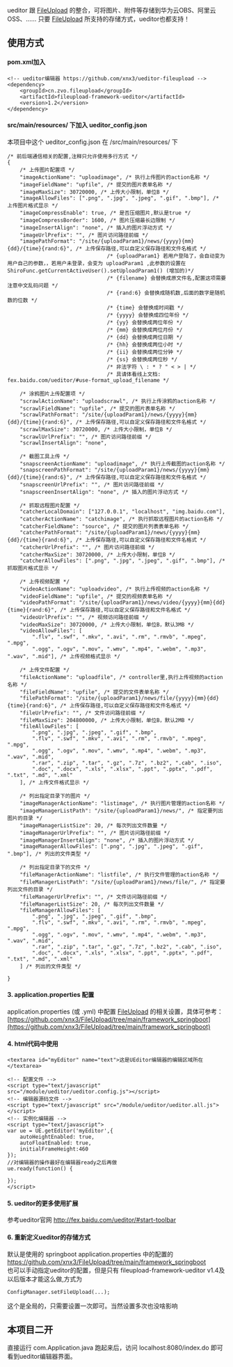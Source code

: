 ueditor 跟 [FileUpload](https://github.com/xnx3/FileUpload) 的整合，可将图片、附件等存储到华为云OBS、阿里云OSS、…… 只要 [FileUpload](https://github.com/xnx3/FileUpload) 所支持的存储方式，ueditor也都支持！

## 使用方式

#### pom.xml加入 

````
<!-- ueditor编辑器 https://github.com/xnx3/ueditor-fileupload -->
<dependency> 
	<groupId>cn.zvo.fileupload</groupId>
	<artifactId>fileupload-framework-ueditor</artifactId>
	<version>1.2</version>
</dependency>
````

#### src/main/resources/ 下加入 ueditor_config.json
本项目中这个 ueditor_config.json 在 /src/main/resources/ 下

````
/* 前后端通信相关的配置,注释只允许使用多行方式 */
{
    /* 上传图片配置项 */
    "imageActionName": "uploadimage", /* 执行上传图片的action名称 */
    "imageFieldName": "upfile", /* 提交的图片表单名称 */
    "imageMaxSize": 30720000, /* 上传大小限制，单位B */
    "imageAllowFiles": [".png", ".jpg", ".jpeg", ".gif", ".bmp"], /* 上传图片格式显示 */
    "imageCompressEnable": true, /* 是否压缩图片,默认是true */
    "imageCompressBorder": 1600, /* 图片压缩最长边限制 */
    "imageInsertAlign": "none", /* 插入的图片浮动方式 */
    "imageUrlPrefix": "", /* 图片访问路径前缀 */
    "imagePathFormat": "/site/{uploadParam1}/news/{yyyy}{mm}{dd}/{time}{rand:6}", /* 上传保存路径,可以自定义保存路径和文件名格式 */
    							/* {uploadParam1} 若用户登陆了，会自动变为用户自己的参数，，若用户未登录，会变为 uploadParam1 ,此参数的设置在ShiroFunc.getCurrentActiveUser().setUploadParam1() (增加的)*/
                                /* {filename} 会替换成原文件名,配置这项需要注意中文乱码问题 */
                                /* {rand:6} 会替换成随机数,后面的数字是随机数的位数 */
                                /* {time} 会替换成时间戳 */
                                /* {yyyy} 会替换成四位年份 */
                                /* {yy} 会替换成两位年份 */
                                /* {mm} 会替换成两位月份 */
                                /* {dd} 会替换成两位日期 */
                                /* {hh} 会替换成两位小时 */
                                /* {ii} 会替换成两位分钟 */
                                /* {ss} 会替换成两位秒 */
                                /* 非法字符 \ : * ? " < > | */
                                /* 具请体看线上文档: fex.baidu.com/ueditor/#use-format_upload_filename */

    /* 涂鸦图片上传配置项 */
    "scrawlActionName": "uploadscrawl", /* 执行上传涂鸦的action名称 */
    "scrawlFieldName": "upfile", /* 提交的图片表单名称 */
    "scrawlPathFormat": "/site/{uploadParam1}/news/{yyyy}{mm}{dd}/{time}{rand:6}", /* 上传保存路径,可以自定义保存路径和文件名格式 */
    "scrawlMaxSize": 30720000, /* 上传大小限制，单位B */
    "scrawlUrlPrefix": "", /* 图片访问路径前缀 */
    "scrawlInsertAlign": "none",

    /* 截图工具上传 */
    "snapscreenActionName": "uploadimage", /* 执行上传截图的action名称 */
    "snapscreenPathFormat": "/site/{uploadParam1}/news/{yyyy}{mm}{dd}/{time}{rand:6}", /* 上传保存路径,可以自定义保存路径和文件名格式 */
    "snapscreenUrlPrefix": "", /* 图片访问路径前缀 */
    "snapscreenInsertAlign": "none", /* 插入的图片浮动方式 */

    /* 抓取远程图片配置 */
    "catcherLocalDomain": ["127.0.0.1", "localhost", "img.baidu.com"],
    "catcherActionName": "catchimage", /* 执行抓取远程图片的action名称 */
    "catcherFieldName": "source", /* 提交的图片列表表单名称 */
    "catcherPathFormat": "/site/{uploadParam1}/news/{yyyy}{mm}{dd}/{time}{rand:6}", /* 上传保存路径,可以自定义保存路径和文件名格式 */
    "catcherUrlPrefix": "", /* 图片访问路径前缀 */
    "catcherMaxSize": 30720000, /* 上传大小限制，单位B */
    "catcherAllowFiles": [".png", ".jpg", ".jpeg", ".gif", ".bmp"], /* 抓取图片格式显示 */

    /* 上传视频配置 */
    "videoActionName": "uploadvideo", /* 执行上传视频的action名称 */
    "videoFieldName": "upfile", /* 提交的视频表单名称 */
    "videoPathFormat": "/site/{uploadParam1}/news/video/{yyyy}{mm}{dd}{time}{rand:6}", /* 上传保存路径,可以自定义保存路径和文件名格式 */
    "videoUrlPrefix": "", /* 视频访问路径前缀 */
    "videoMaxSize": 30720000, /* 上传大小限制，单位B，默认3MB */
    "videoAllowFiles": [
        ".flv", ".swf", ".mkv", ".avi", ".rm", ".rmvb", ".mpeg", ".mpg",
        ".ogg", ".ogv", ".mov", ".wmv", ".mp4", ".webm", ".mp3", ".wav", ".mid"], /* 上传视频格式显示 */

    /* 上传文件配置 */
    "fileActionName": "uploadfile", /* controller里,执行上传视频的action名称 */
    "fileFieldName": "upfile", /* 提交的文件表单名称 */
    "filePathFormat": "/site/{uploadParam1}/news/file/{yyyy}{mm}{dd}{time}{rand:6}", /* 上传保存路径,可以自定义保存路径和文件名格式 */
    "fileUrlPrefix": "", /* 文件访问路径前缀 */
    "fileMaxSize": 204800000, /* 上传大小限制，单位B，默认2MB */
    "fileAllowFiles": [
        ".png", ".jpg", ".jpeg", ".gif", ".bmp",
        ".flv", ".swf", ".mkv", ".avi", ".rm", ".rmvb", ".mpeg", ".mpg",
        ".ogg", ".ogv", ".mov", ".wmv", ".mp4", ".webm", ".mp3", ".wav", ".mid",
        ".rar", ".zip", ".tar", ".gz", ".7z", ".bz2", ".cab", ".iso",
        ".doc", ".docx", ".xls", ".xlsx", ".ppt", ".pptx", ".pdf", ".txt", ".md", ".xml"
    ], /* 上传文件格式显示 */

    /* 列出指定目录下的图片 */
    "imageManagerActionName": "listimage", /* 执行图片管理的action名称 */
    "imageManagerListPath": "/site/{uploadParam1}/news/", /* 指定要列出图片的目录 */
    "imageManagerListSize": 20, /* 每次列出文件数量 */
    "imageManagerUrlPrefix": "", /* 图片访问路径前缀 */
    "imageManagerInsertAlign": "none", /* 插入的图片浮动方式 */
    "imageManagerAllowFiles": [".png", ".jpg", ".jpeg", ".gif", ".bmp"], /* 列出的文件类型 */

    /* 列出指定目录下的文件 */
    "fileManagerActionName": "listfile", /* 执行文件管理的action名称 */
    "fileManagerListPath": "/site/{uploadParam1}/news/file/", /* 指定要列出文件的目录 */
    "fileManagerUrlPrefix": "", /* 文件访问路径前缀 */
    "fileManagerListSize": 20, /* 每次列出文件数量 */
    "fileManagerAllowFiles": [
        ".png", ".jpg", ".jpeg", ".gif", ".bmp",
        ".flv", ".swf", ".mkv", ".avi", ".rm", ".rmvb", ".mpeg", ".mpg",
        ".ogg", ".ogv", ".mov", ".wmv", ".mp4", ".webm", ".mp3", ".wav", ".mid",
        ".rar", ".zip", ".tar", ".gz", ".7z", ".bz2", ".cab", ".iso",
        ".doc", ".docx", ".xls", ".xlsx", ".ppt", ".pptx", ".pdf", ".txt", ".md", ".xml"
    ] /* 列出的文件类型 */

}
````

#### 3. application.properties 配置
application.properties (或 .yml) 中配置 [FileUpload](https://github.com/xnx3/FileUpload) 的相关设置，具体可参考： [https://github.com/xnx3/FileUpload/tree/main/framework_springboot](https://github.com/xnx3/FileUpload/tree/main/framework_springboot)

#### 4. html代码中使用

````
<textarea id="myEditor" name="text">这是UEditor编辑器的编辑区域所在</textarea>

<!-- 配置文件 -->
<script type="text/javascript" src="/module/ueditor/ueditor.config.js"></script>
<!-- 编辑器源码文件 -->
<script type="text/javascript" src="/module/ueditor/ueditor.all.js"></script>
<!-- 实例化编辑器 -->
<script type="text/javascript">
var ue = UE.getEditor('myEditor',{
	autoHeightEnabled: true,
	autoFloatEnabled: true,
	initialFrameHeight:460  
});
//对编辑器的操作最好在编辑器ready之后再做
ue.ready(function() {
	
});
</script>
````

#### 5. ueditor的更多使用扩展
参考ueditor官网 http://fex.baidu.com/ueditor/#start-toolbar

#### 6. 重新定义ueditor的存储方式
默认是使用的 springboot application.properties 中的配置的
https://github.com/xnx3/FileUpload/tree/main/framework_springboot  
也可以手动指定ueditor的配置，但是只有 fileupload-framework-ueditor v1.4及以后版本才能这么做,方式为 
````
ConfigManager.setFileUpload(...);
````
这个是全局的，只需要设置一次即可。当然设置多次也没啥影响


## 本项目二开
直接运行 com.Application.java
跑起来后，访问 localhost:8080/index.do 即可看到ueditor编辑器界面。